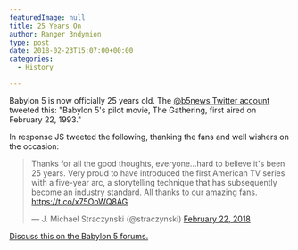 ```yaml
---
featuredImage: null
title: 25 Years On
author: Ranger 3ndymion
type: post
date: 2018-02-23T15:07:00+00:00
categories:
  - History

---
```

Babylon 5 is now officially 25 years old. The [@b5news Twitter account](https://twitter.com/B5News) tweeted this: "Babylon 5's pilot movie, The Gathering, first aired on February 22, 1993."

In response JS tweeted the following, thanking the fans and well wishers on the occasion:

<blockquote class="twitter-tweet" data-lang="en"><p lang="en" dir="ltr">Thanks for all the good thoughts, everyone...hard to believe it&#39;s been 25 years. Very proud to have introduced the first American TV series with a five-year arc, a storytelling technique that has subsequently become an industry standard. All thanks to our amazing fans. <a href="https://t.co/x75OoWQ8AG">https://t.co/x75OoWQ8AG</a></p>&mdash; J. Michael Straczynski (@straczynski) <a href="https://twitter.com/straczynski/status/966823080298299393?ref_src=twsrc%5Etfw">February 22, 2018</a></blockquote> <script async src="https://platform.twitter.com/widgets.js" charset="utf-8"></script>

[Discuss this on the Babylon 5 forums.](https://www.facebook.com/photo.php?fbid=10214070630992235&set=gm.1436284953143041&type=3&theater&ifg=1)
